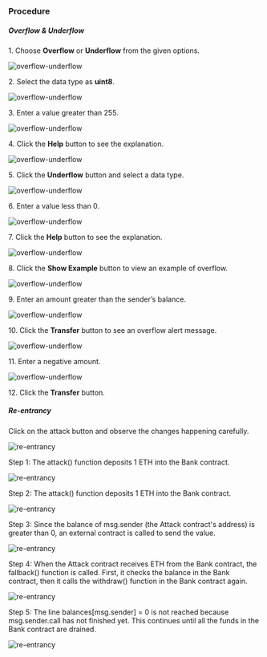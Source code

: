 ### Procedure

<h5>Overflow & Underflow</h5>

<p>1. Choose <b>Overflow</b> or <b>Underflow</b> from the given options.</p>
<div><img src="./images/image1.png" alt="overflow-underflow"></div>

<p>2. Select the data type as <b>uint8</b>.</p>
<div><img src="./images/image2.png" alt="overflow-underflow"></div>

<p>3. Enter a value greater than 255.</p>
<div><img src="./images/image3.png" alt="overflow-underflow"></div>

<p>4. Click the <b>Help</b> button to see the explanation.</p>
<div><img src="./images/image4.png" alt="overflow-underflow"></div>

<p>5. Click the <b>Underflow</b> button and select a data type.</p>
<div><img src="./images/image5.png" alt="overflow-underflow"></div>

<p>6. Enter a value less than 0.</p>
<div><img src="./images/image6.png" alt="overflow-underflow"></div>

<p>7. Click the <b>Help</b> button to see the explanation.</p>
<div><img src="./images/image7.png" alt="overflow-underflow"></div>

<p>8. Click the <b>Show Example</b> button to view an example of overflow.</p>
<div><img src="./images/image8.png" alt="overflow-underflow"></div>

<p>9. Enter an amount greater than the sender’s balance.</p>
<div><img src="./images/image9.png" alt="overflow-underflow"></div>

<p>10. Click the <b>Transfer</b> button to see an overflow alert message.</p>
<div><img src="./images/image10.png" alt="overflow-underflow"></div>

<p>11. Enter a negative amount.</p>
<div><img src="./images/image13.png" alt="overflow-underflow"></div>

<p>12. Click the <b>Transfer</b> button.</p>

<h5>Re-entrancy</h5>
<p>Click on the attack button and observe the changes happening carefully.</p>
<div><img src="./images/reentry.png" alt="re-entrancy"></div>
<p>Step 1: The attack() function deposits 1 ETH into the Bank contract.</p>
<div><img src="./images/step1.png" alt="re-entrancy"></div>
<p>Step 2: The attack() function deposits 1 ETH into the Bank contract.</p>
<div><img src="./images/step2.png" alt="re-entrancy"></div>
<p>Step 3: Since the balance of msg.sender (the Attack contract's address) is greater than 0, an external contract is called to send the value.</p>
<div><img src="./images/step3.png" alt="re-entrancy"></div>
<p>Step 4: When the Attack contract receives ETH from the Bank contract, the fallback() function is called. First, it checks the balance in the Bank contract, then it calls the withdraw() function in the Bank contract again.</p>
<div><img src="./images/step4.png" alt="re-entrancy"></div>
<p>Step 5: The line balances[msg.sender] = 0 is not reached because msg.sender.call has not finished yet. This continues until all the funds in the Bank contract are drained.</p>
<div><img src="./images/step5.png" alt="re-entrancy"></div>
<!-- <p>Step 6</p>
<div><img src="./images/step6.png" alt="re-entrancy"></div> -->
